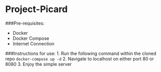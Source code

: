 # Project-Picard

###Pre-requisites:
- Docker
- Docker Compose
- Internet Connection

###Instructions for use:
	1. Run the following command within the cloned repo
	```
	docker-compose up -d
	```
	2. Navigate to localhost on either port 80 or 8080
	3. Enjoy the simple server